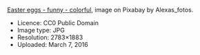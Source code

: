 
[Easter eggs - funny - colorful](https://pixabay.com/en/easter-easter-eggs-funny-colorful-1238465/), 
image on Pixabay by Alexas_fotos.

* Licence: CC0 Public Domain
* Image type: JPG
* Resolution: 2783×1883
* Uploaded: March 7, 2016
